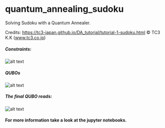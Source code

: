 # quantum_annealing_sudoku
Solving Sudoku with a Quantum Annealer. 

Credits: https://tc3-japan.github.io/DA_tutorial/tutorial-1-sudoku.html © TC3 K.K (www.tc3.co.jp)

##### Constraints: 

![alt text](https://cdn-images-1.medium.com/max/1043/1*63LpucgXTX-txaRP94OcFw.png "Sudoku constraints.")


##### QUBOs
![alt text](https://cdn-images-1.medium.com/max/1043/1*dO0_iu8N-_gMl9_GWjhcrw.png "Sudoku QUBOs.")

##### The final QUBO reads: 

![alt text](https://cdn-images-1.medium.com/max/1043/1*2whTqW_Trh8nBS_MdOaLdA.png "Final Sudoku QUBO.")


#### For more information take a look at the jupyter notebooks. 

